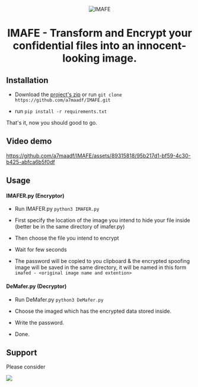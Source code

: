 <p align="center">
  <img src="https://i.ibb.co/PgSVZ18/logo-no-bg.png" alt="IMAFE"/>
   <h1 align="center">IMAFE - Transform and Encrypt your confidential files into an innocent-looking image.</h1>
</p>
<h2>Installation</h2>

- Download the [project's zip](https://github.com/a7maadf/IMAFE/archive/refs/heads/main.zip "project's zip") or run `git clone https://github.com/a7maadf/IMAFE.git`

- run `pip install -r requirements.txt`

That's it, now you should good to go.


<h2>Video demo</h2>

https://github.com/a7maadf/IMAFE/assets/89315818/95b217d1-bf59-4c30-b425-abfca6b5f0df

<h2>
Usage
</h2>

<h4>
IMAFER.py (Encryptor)
</h4>

- Run IMAFER.py  `python3 IMAFER.py`
 
- First specify the location of the image you intend to hide your file inside (better be in the same directory of imafer.py)
 
- Then choose the file you intend to encrypt
 
- Wait for few seconds

- The password will be copied to you clipboard & the encrypted spoofing image will be saved in the same directory, it will be named in this form 
`imafed - <original image name and extention>`

<h4>DeMafer.py (Decryptor)</h4>

- Run DeMafer.py  `python3 DeMafer.py`

- Choose the imaged which has the encrypted data stored inside.

- Write the password.

- Done.




<h2>
Support
</h2>

Please consider

[![](https://camo.githubusercontent.com/b18e4e33eb88215c17a5a66de3b51d92ce22cd7bbaf568561ecb0154ef3c1d76/68747470733a2f2f63646e2d696d616765732d312e6d656469756d2e636f6d2f6d61782f3733382f312a47393575796f6b4148344a433550707678344c6d6f514032782e706e67)](https://www.buymeacoffee.com/a7maadf)
